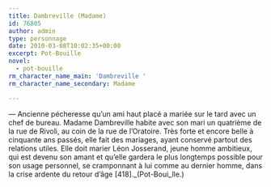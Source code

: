 ```yaml
---
title: Dambreville (Madame)
id: 76805
author: admin
type: personnage
date: 2010-03-08T10:02:35+00:00
excerpt: Pot-Bouille
novel:
  - pot-bouille
rm_character_name_main: 'Dambreville '
rm_character_name_secondary: Madame

---
```

— Ancienne pécheresse qu&rsquo;un ami haut placé a mariée sur le tard avec un chef de bureau. Madame Dambreville habite avec son mari un quatrième de la rue de Rivoli, au coin de la rue de l&rsquo;Oratoire. Très forte et encore belle à cinquante ans passés, elle fait des mariages, ayant conservé partout des relations utiles. Elle doit marier Léon Josserand, jeune homme ambitieux, qui est devenu son amant et qu&rsquo;elle gardera le plus longtemps possible pour son usage personnel, se cramponnant à lui comme au dernier homme, dans la crise ardente du retour d&rsquo;âge [418]._(Pot-Boui_lle.)